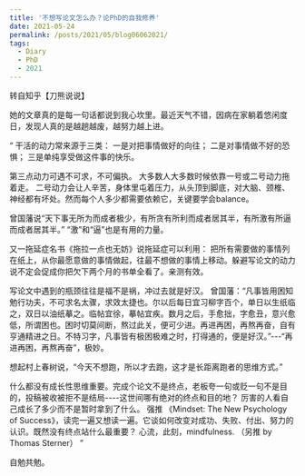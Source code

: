 ```yaml
---
title: '不想写论文怎么办？论PhD的自我修养'
date: 2021-05-24
permalink: /posts/2021/05/blog06062021/
tags:
  - Diary
  - PhD
  - 2021
---
```

转自知乎【刀熊说说】

她的文章真的是每一句话都说到我心坎里。最近天气不错，因病在家躺着悠闲度日，发现人真的是越趟越废，越努力越上进。

“
干活的动力常来源于三类：
一是对把事情做好的向往；
二是对事情做不好的恐惧；
三是单纯享受做这件事的快乐。

第三点动力可遇不可求，不可偏执。
大多数人大多数时候依靠一号或二号动力拖着走。
二号动力会让人辛苦，身体里屯着压力，从头顶到脚底，对大脑、颈椎、神经都有坏处。然而每个人多少都需要依赖它，关键要学会balance。

曾国藩说“天下事无所为而成者极少，有所贪有所利而成者居其半，有所激有所逼而成者居其半。” 
“激”和“逼”也是有用的力量。

又一拖延症名书《拖拉一点也无妨》说拖延症可以利用：
把所有需要做的事情列在纸上，从你最愿意做的事情做起，往最不想做的事情上移动。躲避写论文的动力说不定会促成你把欠下两个月的书单全看了。亲测有效。

写论文中遇到的瓶颈往往是福不是祸，冲过去就是好汉。
曾国藩：“凡事皆用困知勉行功夫，不可求名太骤，求效太捷也。尔以后每日宜习柳字百个，单日以生纸临之，双日以油纸摹之。临帖宜徐，摹帖宜疾。数月之后，手愈拙，字愈丑，意兴愈低，所谓困也。困时切莫间断，熬过此关，便可少进。再进再困，再熬再奋，自有亨通精进之日。不特习字，凡事皆有极困极难之时，打得通的，便是好汉。”---“再进再困，再熬再奋”，极妙。

想起村上春树说，“今天不想跑，所以才去跑，这才是长距离跑者的思维方式。”


什么都没有成长性思维重要。完成个论文不是终点，老板夸一句或贬一句不是目的，投稿被收被拒不是结局----这世间哪有绝对的终点和目的地？
厉害的人看自己成长了多少而不是暂时拿到了什么。
强推 《Mindset: The New Psychology of Success》，读完一遍又想读一遍。它谈如何改变对成功、失败、付出、努力的认识。既然没有终点站什么最重要？
心流，此刻，mindfulness. 
（另推<The Practicing Mind> by Thomas Sterner）
”

自勉共勉。